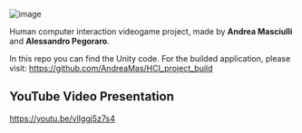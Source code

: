 ![image](https://user-images.githubusercontent.com/32450751/169312352-ed6df610-6867-4cef-9549-5026449c821c.png)

Human computer interaction videogame project, made by **Andrea Masciulli** and **Alessandro Pegoraro**. 

In this repo you can find the Unity code. For the builded application, please visit: https://github.com/AndreaMas/HCI_project_build

## YouTube Video Presentation
https://youtu.be/vlIggj5z7s4


